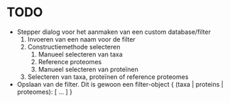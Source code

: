 # TODO

- Stepper dialog voor het aanmaken van een custom
database/filter
  1. Invoeren van een naam voor de filter
  2. Constructiemethode selecteren
     1. Manueel selecteren van taxa
     2. Reference proteomes
     3. Manueel selecteren van proteïnen
  3. Selecteren van taxa, proteïnen of reference 
  proteomes
- Opslaan van de filter. Dit is gewoon een filter-object
{ (taxa | proteins | proteomes): [ ... ] }